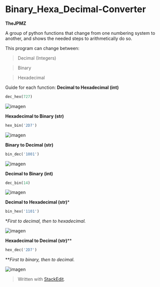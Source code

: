 # Binary_Hexa_Decimal-Converter
**TheJPMZ**

A group of python functions that change from one numbering system to another, and shows the needed steps to arithmetically do so.

This program can change between:
>Decimal (Integers)

>Binary

>Hexadecimal

Guide for each function:
**Decimal to Hexadecimal (int)**
```python
dec_hex(727) 
```
![imagen](https://user-images.githubusercontent.com/64183934/132123647-4ee347ef-ce9e-4b31-80c2-63d776e21f23.png)

**Hexadecimal to Binary (str)**
```python
hex_bin('2D7') 
```
![imagen](https://user-images.githubusercontent.com/64183934/132123651-4e545cc0-069c-46f6-95fe-a90729950c7a.png)

**Binary to Decimal (str)**
```python
bin_dec('1001')
```
![imagen](https://user-images.githubusercontent.com/64183934/132123660-3d9851da-c2fe-4121-9e10-6265a54a2c34.png)

**Decimal to Binary (int)**
```python
dec_bin(14)
```
![imagen](https://user-images.githubusercontent.com/64183934/132123663-fae5bc6b-faf6-4bce-b643-3541b52f6adb.png)

**Decimal to Hexadecimal (str)***
```python
bin_hex('1101')
```
**First to decimal, then to hexadecimal.* 

![imagen](https://user-images.githubusercontent.com/64183934/132123677-9d0059a7-54ce-460a-83d0-da5df029ad26.png)

**Hexadecimal to Decimal (str)****
```python
hex_dec('2D7')
```
***First to binary, then to decimal.*

![imagen](https://user-images.githubusercontent.com/64183934/132123681-123477cc-ffb6-43e2-9afb-0c8573d09c51.png)






> Written with [StackEdit](https://stackedit.io/).
